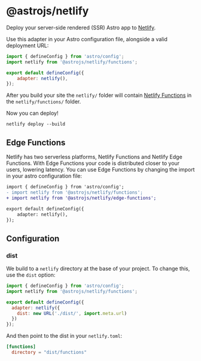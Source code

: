 # @astrojs/netlify

Deploy your server-side rendered (SSR) Astro app to [Netlify](https://www.netlify.com/).

Use this adapter in your Astro configuration file, alongside a valid deployment URL:

```js
import { defineConfig } from 'astro/config';
import netlify from '@astrojs/netlify/functions';

export default defineConfig({
	adapter: netlify(),
});
```

After you build your site the `netlify/` folder will contain [Netlify Functions](https://docs.netlify.com/functions/overview/) in the `netlify/functions/` folder.

Now you can deploy!

```shell
netlify deploy --build
```

## Edge Functions

Netlify has two serverless platforms, Netlify Functions and Netlify Edge Functions. With Edge Functions your code is distributed closer to your users, lowering latency. You can use Edge Functions by changing the import in your astro configuration file:

```diff
import { defineConfig } from 'astro/config';
- import netlify from '@astrojs/netlify/functions';
+ import netlify from '@astrojs/netlify/edge-functions';

export default defineConfig({
	adapter: netlify(),
});
```

## Configuration

### dist

We build to a `netlify` directory at the base of your project. To change this, use the `dist` option:

```js
import { defineConfig } from 'astro/config';
import netlify from '@astrojs/netlify/functions';

export default defineConfig({
  adapter: netlify({
    dist: new URL('./dist/', import.meta.url)
  })
});
```

And then point to the dist in your `netlify.toml`:

```toml
[functions]
  directory = "dist/functions"
```
